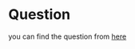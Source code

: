 # Question
you can find the question from [here](https://www.hackerrank.com/challenges/dynamic-array-in-c/problem?isFullScreen=true)